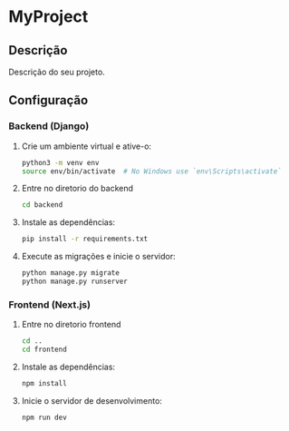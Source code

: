 # MyProject

## Descrição

Descrição do seu projeto.

## Configuração

### Backend (Django)

1. Crie um ambiente virtual e ative-o:

   ```bash
   python3 -m venv env
   source env/bin/activate  # No Windows use `env\Scripts\activate`
   ```

2. Entre no diretorio do backend

   ```bash
   cd backend
   ```

3. Instale as dependências:

   ```bash
   pip install -r requirements.txt
   ```

4. Execute as migrações e inicie o servidor:
   ```bash
   python manage.py migrate
   python manage.py runserver
   ```

### Frontend (Next.js)

1. Entre no diretorio frontend

   ```bash
   cd ..
   cd frontend
   ```

2. Instale as dependências:

   ```bash
   npm install
   ```

3. Inicie o servidor de desenvolvimento:
   ```bash
   npm run dev
   ```
